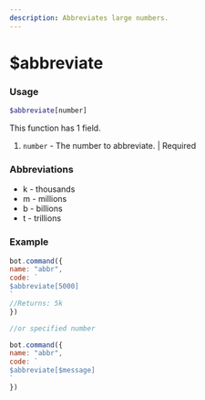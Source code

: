 ```yaml
---
description: Abbreviates large numbers.
---
```


# $abbreviate

### Usage

```php
$abbreviate[number]
```

This function has 1 field.

1. `number` - The number to abbreviate. \| Required

### Abbreviations

* k - thousands
* m - millions
* b - billions
* t - trillions

### Example

```javascript
bot.command({
name: "abbr",
code: `
$abbreviate[5000]
`
//Returns: 5k
})

//or specified number

bot.command({
name: "abbr",
code: `
$abbreviate[$message]
`
})
```

